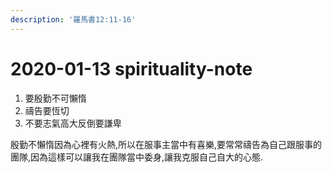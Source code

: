 ```yaml
---
description: '羅馬書12:11-16'
---
```


# 2020-01-13 spirituality-note

1. 要殷勤不可懶惰
2. 禱告要恆切
3. 不要志氣高大反倒要謙卑

殷勤不懶惰因為心裡有火熱,所以在服事主當中有喜樂,要常常禱告為自己跟服事的團隊,因為這樣可以讓我在團隊當中委身,讓我克服自己自大的心態.

